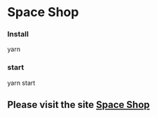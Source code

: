 # Space Shop

### Install

yarn

### start

yarn start

## Please visit the site [Space Shop](https://benevolent-mooncake-5b5f0e.netlify.app/)

